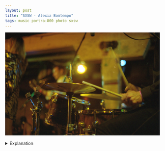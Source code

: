 ```yaml
---
layout: post
title: "SXSW - Alexia Bomtempo"
tags: music portra-800 photo sxsw
---
```


![Alexia Bomtempo](/assets/images/2023-03/2023-03-16-alexia-bomtempo.jpg)

<details>
	<summary>Explanation</summary>

	For the next picture, we have a picture taken during Alexia Bomtempo's show at the Elephant Room. That said, this isn't really about her as she's just a blurry figure to the left edge of the picture. Obviously, this is about the drummer right up front.<br><br>

	But let's first talk about Alexia Bomtempo's music a bit. The New York based artist's music floats between a jazzy pop feel and Brazilian style bossa nova. There's a sort of casual and effortless cool that her voice projects which I find really relaxing.<br><br>

	Enough of that, let's talk about this picture. Unlike a lot of pictures I've taken recently, this one kind of stands out by its lack of really strong compositional form. It's not a triangle or an a/b. But it's also not a simplistic single focal point piece either. As I mentioned earlier, Alexia Bomtempo herself is to the far left of the frame. The guitarist in her band is in the center to the back and quite out of focus so he isn't really drawing significant attention.<br><br>

	This picture ultimately hinges on the sharpness of the drumset and the action of the drummer's hands which I think works out really well. There's a lot of detail and you can even tell, for example, that the closer drumstick is held such that the hi-hat is being hit by the grip or butt end of the stick rather than the tip. I personally found that a bit interesting but I'm not a drummer so I'm not sure why one might do that. You can see that the other drumstick is held more normally with the tip end interacting with the drums, even though it's in motion and blurry.<br><br>

	To finish off my discussion of this picture I just want to paint the picture of where and how I was standing to take this picture. This picture was taken off stage left. To describe the Elephant Room, it's a pretty dimly lit jazz bar that's effectively a maybe 20-30 foot wide hallway with the stage to the back of the venue. On either side is a small hallway that leads to the restrooms, one on each side. I took this picture just outside that hallway to the men's room. To get this particular angle I had to crouch against the wall because the stage is only elevated about 6 inches to a foot so standing upright would have me a fair bit above the top of the drumset even though I'm not particularly tall. Ultimately though I really like this picture. It's not necessarily the one you might expect. However, I do think it has that very jazzy vibe to it that works so well with both this space and this music. That's all for this post. A few more artist specific posts before wrapping up SXSW with the roll posts.
</details>
